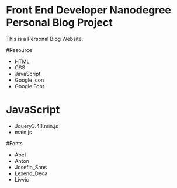# Front End Developer Nanodegree Personal Blog Project
This is a Personal Blog Website.

#Resource
- HTML
- CSS
- JavaScript
- Google Icon
- Google Font

# JavaScript
- Jquery3.4.1.min.js
- main.js

#Fonts
- Abel
- Anton
- Josefin_Sans
- Lexend_Deca
- Livvic
